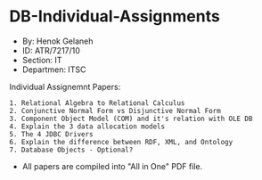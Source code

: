 # DB-Individual-Assignments

* By: Henok Gelaneh
* ID: ATR/7217/10
* Section: IT 
* Departmen: ITSC

Individual Assignemnt Papers:
```
1. Relational Algebra to Relational Calculus
2. Conjunctive Normal Form vs Disjunctive Normal Form
3. Component Object Model (COM) and it's relation with OLE DB
4. Explain the 3 data allocation models 
5. The 4 JDBC Drivers
6. Explain the difference between RDF, XML, and Ontology
7. Database Objects - Optional?

```

* All papers are compiled into "All in One" PDF file.
